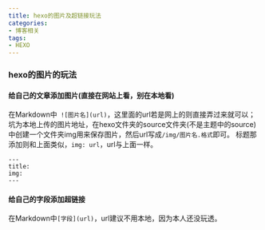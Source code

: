 ```yaml
---
title: hexo的图片及超链接玩法
categories: 
- 博客相关
tags:
- HEXO
---
```

### hexo的图片的玩法
#### 给自己的文章添加图片(直接在网站上看，别在本地看)
在Markdown中` ![图片名](url)`，这里面的url若是网上的则直接弄过来就可以；坑为本地上传的图片地址，在hexo文件夹的source文件夹(不是主题中的source)中创建一个文件夹img用来保存图片，然后url写成`/img/图片名.格式`即可。
标题那添加则和上面类似，`img: url`，url与上面一样。
```
---
title: 
img: 
---
```

#### 给自己的字段添加超链接
在Markdown中`[字段](url)`，url建议不用本地，因为本人还没玩透。